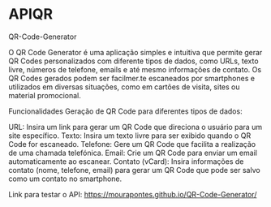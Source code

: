 # APIQR
QR-Code-Generator

O QR Code Generator é uma aplicação simples e intuitiva que permite gerar QR Codes personalizados com diferente tipos de dados, como URLs, texto livre, números de telefone, emails e até mesmo informações de contato. Os QR Codes gerados podem ser facilmer.te escaneados por smartphones e utilizados em diversas situações, como em cartões de visita, sites ou material promocional.

Funcionalidades Geração de QR Code para diferentes tipos de dados:

URL: Insira um link para gerar um QR Code que direciona o usuário para um site específico. Texto: Insira um texto livre para ser exibido quando o QR Code for escaneado. Telefone: Gere um QR Code que facilita a realização de uma chamada telefónica. Email: Crie um QR Code para enviar um email automaticamente ao escanear. Contato (vCard): Insira informações de contato (nome, telefone, email) para gerar um QR Code que pode ser salvo como um contato no smartphone.

Link para testar o API: https://mourapontes.github.io/QR-Code-Generator/
